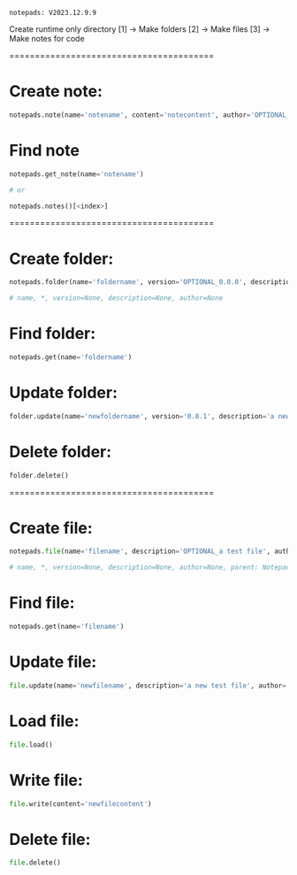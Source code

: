 ```
notepads: V2023.12.9.9
```

Create runtime only directory
    [1] -> Make folders
    [2] -> Make files
    [3] -> Make notes for code

========================================

# Create note:
```python
notepads.note(name='notename', content='notecontent', author='OPTIONAL_noteauthor')
```
# Find note
```python
notepads.get_note(name='notename')

# or

notepads.notes()[<index>]
```
========================================

# Create folder:
```python
notepads.folder(name='foldername', version='OPTIONAL_0.0.0', description='OPTIONAL_a test folder', author='OPTIONAL_test author'))

# name, *, version=None, description=None, author=None
```

# Find folder:
```python
notepads.get(name='foldername')
```

# Update folder:
```python
folder.update(name='newfoldername', version='0.0.1', description='a new test folder', author='test author)
```

# Delete folder:
```python
folder.delete()
```

========================================

# Create file:
```python
notepads.file(name='filename', description='OPTIONAL_a test file', author='OPTIONAL_test author', parent=NotepadsFolder)

# name, *, version=None, description=None, author=None, parent: NotepadsFolder=None
```

# Find file:
```python
notepads.get(name='filename')
```

# Update file:
```python
file.update(name='newfilename', description='a new test file', author='test author)
```

# Load file:
```python
file.load()
```

# Write file:
```python
file.write(content='newfilecontent')
```

# Delete file:
```python
file.delete()
```